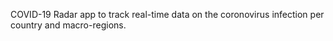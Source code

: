 COVID-19 Radar app to track real-time data on the coronovirus infection per country and macro-regions.
